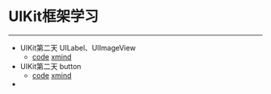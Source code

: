 
# UIKit框架学习
---
* UIKit第二天 UILabel、UIImageView
	* [code](01-UI基础/Day2)   [xmind](01-UI基础/Day2/第二天.xmind)  
*  UIKit第二天 button
	* [code](01-UI基础/Day3)   [xmind]() 
*